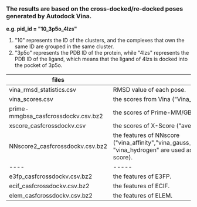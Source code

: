 ### The results are based on the cross-docked/re-docked poses generated by Autodock Vina.

**e.g. pid_id = "10_3p5o_4lzs"**      
1. "10" represents the ID of the clusters, and the complexes that own the same ID are grouped in the same cluster.     
2. "3p5o" represents the PDB ID of the protein, while "4lzs" represents the PDB ID of the ligand, which means that the ligand of 4lzs is docked into the pocket of 3p5o.
						
files  | description   
---- | ----- 
vina_rmsd_statistics.csv | RMSD value of each pose.
vina_scores.csv | the scores from Vina ("Vina_Score" is finally utilized).
prime-mmgbsa_casfcrossdockv.csv.bz2  | the scores of Prime-MM/GBSA ("r_psp_MMGBSA_dG_Bind" is used as the final scores).
xscore_casfcrossdockv.csv | the scores of X-Score ("average_score" is used as the final scores).
NNscore2_casfcrossdockv.csv.bz2 | the features of NNscore ("vina_affinity","vina_gauss_1","vina_gauss_2","vina_repulsion","vina_hydrophobic",and "vina_hydrogen"  are used as Vina features, and "vina_affinity" is used as the Vina score).
---- | -----
e3fp_casfcrossdockv.csv.bz2  | the features of E3FP.
ecif_casfcrossdockv.csv.bz2 | the features of ECIF.
elem_casfcrossdockv.csv.bz2 | the features of ELEM.





